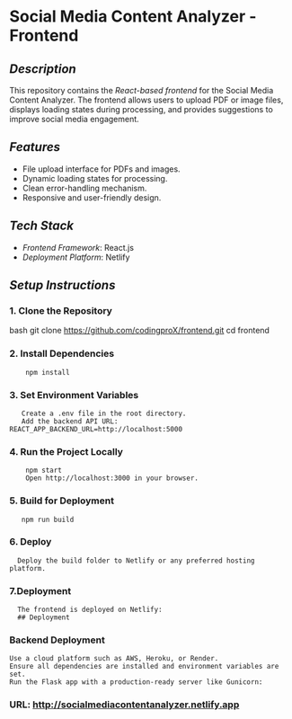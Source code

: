 
# Social Media Content Analyzer - Frontend

## *Description*
This repository contains the *React-based frontend* for the Social Media Content Analyzer. The frontend allows users to upload PDF or image files, displays loading states during processing, and provides suggestions to improve social media engagement.

## *Features*
- File upload interface for PDFs and images.
- Dynamic loading states for processing.
- Clean error-handling mechanism.
- Responsive and user-friendly design.

## *Tech Stack*
- *Frontend Framework*: React.js
- *Deployment Platform*: Netlify

## *Setup Instructions*

### 1. Clone the Repository
bash
git clone https://github.com/codingproX/frontend.git
cd frontend

### 2. Install Dependencies
        npm install

### 3. Set Environment Variables
       Create a .env file in the root directory.
       Add the backend API URL: REACT_APP_BACKEND_URL=http://localhost:5000

### 4. Run the Project Locally
        npm start
        Open http://localhost:3000 in your browser.

### 5. Build for Deployment
       npm run build

### 6. Deploy
 
      Deploy the build folder to Netlify or any preferred hosting platform.


### 7.Deployment
      The frontend is deployed on Netlify:
      ## Deployment

### Backend Deployment
    Use a cloud platform such as AWS, Heroku, or Render.
    Ensure all dependencies are installed and environment variables are set.
    Run the Flask app with a production-ready server like Gunicorn:

### URL: http://socialmediacontentanalyzer.netlify.app





